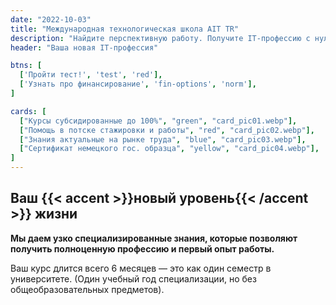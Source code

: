 ```yaml
---
date: "2022-10-03"
title: "Международная технологическая школа AIT TR"
description: "Найдите перспективную работу. Получите IT-профессию с нуля. Подтяните уровень владения английским"
header: "Ваша новая IT-профессия"

btns: [
  ['Пройти тест!', 'test', 'red'],
  ['Узнать про финансирование', 'fin-options', 'norm'],
]

cards: [
  ["Курсы субсидированные до 100%", "green", "card_pic01.webp"],
  ["Помощь в потске стажировки и работы", "red", "card_pic02.webp"],
  ["Знания актуальные на рынке труда", "blue", "card_pic03.webp"],
  ["Сертификат немецкого гос. образца", "yellow", "card_pic04.webp"],
]
---
```


## Ваш {{< accent >}}новый уровень{{< /accent >}} жизни

__Мы даем узко специализированные знания, которые позволяют получить полноценную профессию и первый опыт работы.__

Ваш курс длится всего 6 месяцев — это как один семестр в университете. (Один учебный год специализации, но без общеобразовательных предметов).
